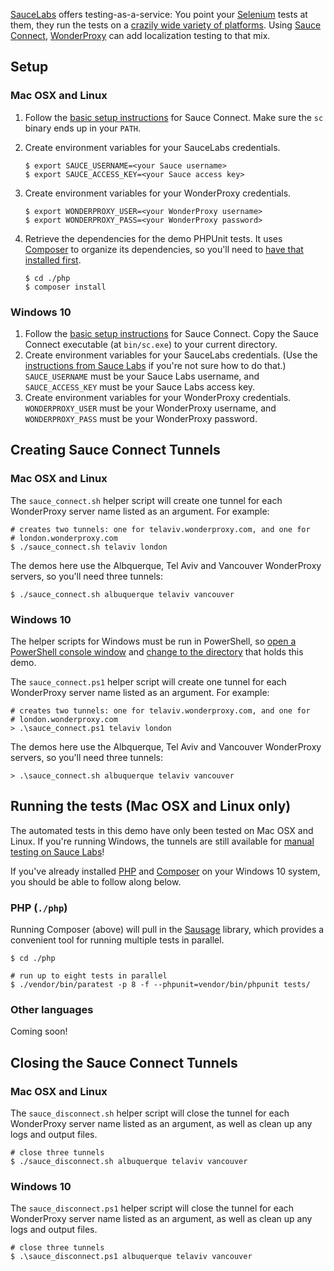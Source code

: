 [SauceLabs](https://saucelabs.com/) offers testing-as-a-service: You point
your [Selenium](http://seleniumhq.org) tests at them, they run the tests on a [crazily wide
variety of platforms](https://saucelabs.com/platforms). Using [Sauce
Connect](https://wiki.saucelabs.com/display/DOCS/Sauce+Connect+Proxy),
[WonderProxy](https://wonderproxy.com) can add localization testing to that
mix.

## Setup

### Mac OSX and Linux

1. Follow the [basic setup
   instructions](https://wiki.saucelabs.com/display/DOCS/Setting+Up+Sauce+Connect+Proxy)
   for Sauce Connect. Make sure the `sc` binary ends up in your `PATH`.
2. Create environment variables for your SauceLabs credentials.
   
   ```
   $ export SAUCE_USERNAME=<your Sauce username>
   $ export SAUCE_ACCESS_KEY=<your Sauce access key>
   ```

3. Create environment variables for your WonderProxy credentials.

   ```
   $ export WONDERPROXY_USER=<your WonderProxy username>
   $ export WONDERPROXY_PASS=<your WonderProxy password>
   ```
5. Retrieve the dependencies for the demo PHPUnit tests. It uses [Composer](https://getcomposer.org) to organize its
   dependencies, so you'll need to [have that installed first](https://getcomposer.org/doc/00-intro.md#installation-linux-unix-osx).

   ```
   $ cd ./php
   $ composer install
   ```

### Windows 10

1. Follow the [basic setup
   instructions](https://wiki.saucelabs.com/display/DOCS/Setting+Up+Sauce+Connect+Proxy)
   for Sauce Connect. Copy the Sauce Connect executable (at `bin/sc.exe`) to
   your current directory.
2. Create environment variables for your SauceLabs credentials. (Use the
   [instructions from Sauce
   Labs](https://wiki.saucelabs.com/display/DOCS/Best+Practice%3A+Use+Environment+Variables+for+Authentication+Credentials)
   if you're not sure how to do that.) `SAUCE_USERNAME` must be your Sauce Labs
   username, and `SAUCE_ACCESS_KEY` must be your Sauce Labs access key.
3. Create environment variables for your WonderProxy credentials.
   `WONDERPROXY_USER` must be your WonderProxy username, and
   `WONDERPROXY_PASS` must be your WonderProxy password.

## Creating Sauce Connect Tunnels

### Mac OSX and Linux

The `sauce_connect.sh` helper script will create one tunnel for each
WonderProxy server name listed as an argument. For example:

```
# creates two tunnels: one for telaviv.wonderproxy.com, and one for
# london.wonderproxy.com
$ ./sauce_connect.sh telaviv london
```

The demos here use the Albquerque, Tel Aviv and Vancouver WonderProxy servers,
so you'll need three tunnels:

```
$ ./sauce_connect.sh albuquerque telaviv vancouver
```

### Windows 10

The helper scripts for Windows must be run in PowerShell, so [open a PowerShell
console window](https://docs.microsoft.com/en-us/powershell/scripting/setup/starting-windows-powershell?view=powershell-6)
and [change to the directory](https://docs.microsoft.com/en-us/powershell/scripting/getting-started/cookbooks/managing-current-location?view=powershell-6#setting-your-current-location-set-location)
that holds this demo.

The `sauce_connect.ps1` helper script will create one tunnel for each
WonderProxy server name listed as an argument. For example:

```
# creates two tunnels: one for telaviv.wonderproxy.com, and one for
# london.wonderproxy.com
> .\sauce_connect.ps1 telaviv london
```

The demos here use the Albquerque, Tel Aviv and Vancouver WonderProxy servers,
so you'll need three tunnels:

```
> .\sauce_connect.sh albuquerque telaviv vancouver
```

## Running the tests (Mac OSX and Linux only)

The automated tests in this demo have only been tested on Mac OSX and Linux. If
you're running Windows, the tunnels are still available for [manual testing on
Sauce Labs](https://wiki.saucelabs.com/display/DOCS/Running+Live+Website+Tests)!

If you've already installed [PHP](https://php.net) and
[Composer](https://getcomposer.org) on your Windows 10 system, you should be
able to follow along below.

### PHP (`./php`)

Running Composer (above) will pull in the [Sausage](https://github.com/jlipps/sausage) library, which provides a convenient tool for running multiple tests in parallel.

   ```
   $ cd ./php

   # run up to eight tests in parallel
   $ ./vendor/bin/paratest -p 8 -f --phpunit=vendor/bin/phpunit tests/
   ```

### Other languages

Coming soon!

## Closing the Sauce Connect Tunnels

### Mac OSX and Linux

The `sauce_disconnect.sh` helper script will close the tunnel for each
WonderProxy server name listed as an argument, as well as clean up any logs and
output files.

```
# close three tunnels
$ ./sauce_disconnect.sh albuquerque telaviv vancouver
```

### Windows 10

The `sauce_disconnect.ps1` helper script will close the tunnel for each
WonderProxy server name listed as an argument, as well as clean up any logs and
output files.

```
# close three tunnels
$ .\sauce_disconnect.ps1 albuquerque telaviv vancouver
```
